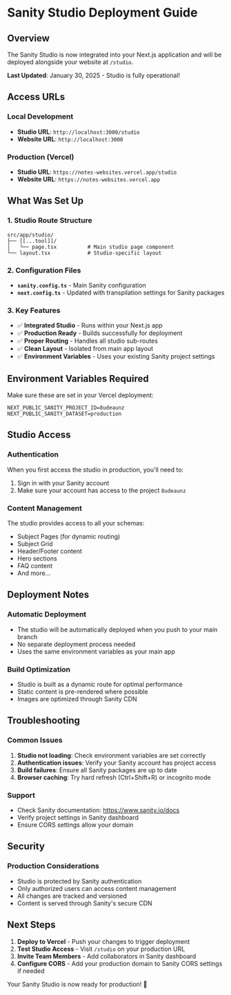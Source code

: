 # Sanity Studio Deployment Guide

## Overview
The Sanity Studio is now integrated into your Next.js application and will be deployed alongside your website at `/studio`.

**Last Updated**: January 30, 2025 - Studio is fully operational!

## Access URLs

### Local Development
- **Studio URL**: `http://localhost:3000/studio`
- **Website URL**: `http://localhost:3000`

### Production (Vercel)
- **Studio URL**: `https://notes-websites.vercel.app/studio`
- **Website URL**: `https://notes-websites.vercel.app`

## What Was Set Up

### 1. Studio Route Structure
```
src/app/studio/
├── [[...tool]]/
│   └── page.tsx          # Main studio page component
└── layout.tsx            # Studio-specific layout
```

### 2. Configuration Files
- **`sanity.config.ts`** - Main Sanity configuration
- **`next.config.ts`** - Updated with transpilation settings for Sanity packages

### 3. Key Features
- ✅ **Integrated Studio** - Runs within your Next.js app
- ✅ **Production Ready** - Builds successfully for deployment
- ✅ **Proper Routing** - Handles all studio sub-routes
- ✅ **Clean Layout** - Isolated from main app layout
- ✅ **Environment Variables** - Uses your existing Sanity project settings

## Environment Variables Required

Make sure these are set in your Vercel deployment:

```env
NEXT_PUBLIC_SANITY_PROJECT_ID=8udeaunz
NEXT_PUBLIC_SANITY_DATASET=production
```

## Studio Access

### Authentication
When you first access the studio in production, you'll need to:
1. Sign in with your Sanity account
2. Make sure your account has access to the project `8udeaunz`

### Content Management
The studio provides access to all your schemas:
- Subject Pages (for dynamic routing)
- Subject Grid
- Header/Footer content
- Hero sections
- FAQ content
- And more...

## Deployment Notes

### Automatic Deployment
- The studio will be automatically deployed when you push to your main branch
- No separate deployment process needed
- Uses the same environment variables as your main app

### Build Optimization
- Studio is built as a dynamic route for optimal performance
- Static content is pre-rendered where possible
- Images are optimized through Sanity CDN

## Troubleshooting

### Common Issues
1. **Studio not loading**: Check environment variables are set correctly
2. **Authentication issues**: Verify your Sanity account has project access
3. **Build failures**: Ensure all Sanity packages are up to date
4. **Browser caching**: Try hard refresh (Ctrl+Shift+R) or incognito mode

### Support
- Check Sanity documentation: https://www.sanity.io/docs
- Verify project settings in Sanity dashboard
- Ensure CORS settings allow your domain

## Security

### Production Considerations
- Studio is protected by Sanity authentication
- Only authorized users can access content management
- All changes are tracked and versioned
- Content is served through Sanity's secure CDN

## Next Steps

1. **Deploy to Vercel** - Push your changes to trigger deployment
2. **Test Studio Access** - Visit `/studio` on your production URL
3. **Invite Team Members** - Add collaborators in Sanity dashboard
4. **Configure CORS** - Add your production domain to Sanity CORS settings if needed

Your Sanity Studio is now ready for production! 🚀 